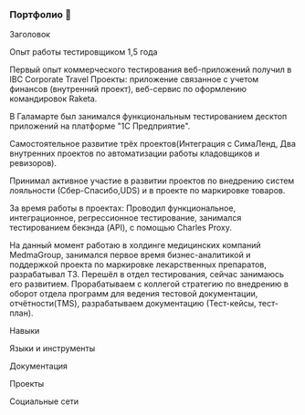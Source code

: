 ### Портфолио 👋

Заголовок

Опыт работы тестировщиком 1,5 года

Первый опыт коммерческого тестирования веб-приложений получил в IBC Corporate Travel Проекты: приложение связанное с учетом финансов (внутренний проект), веб-сервис по оформлению командировок Raketa.

В Галамарте был занимался функциональным тестированием десктоп приложений на платформе "1С Предприятие".

Самостоятельное развитие трёх проектов(Интеграция с СимаЛенд, Два внутренних проектов по автоматизации работы кладовщиков и ревизоров).

Принимал активное участие в развитии проектов по внедрению систем лояльности (Сбер-Спасибо,UDS) и в проекте по маркировке товаров.

За время работы в проектах: Проводил функциональное, интеграционное, регрессионное тестирование, занимался тестированием бекэнда (API), с помощью Charles Proxy.

На данный момент работаю в холдинге медицинских компаний MedmaGroup, занимался первое время бизнес-аналитикой и поддержкой проекта по маркировке лекарственных препаратов, разрабатывал ТЗ. Перешёл в отдел тестирования, сейчас занимаюсь его развитием. Прорабатываем с коллегой стратегию по внедрению в оборот отдела программ для ведения тестовой документации, отчётности(TMS), разрабатываем документацию (Тест-кейсы, тест-план).

Навыки

Языки и инструменты

Документация

Проекты

Социальные сети
